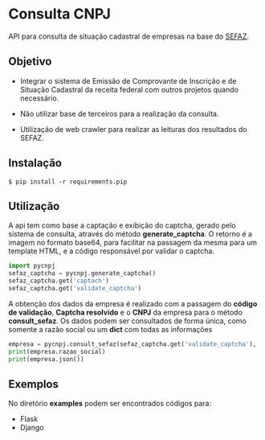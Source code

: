 # Consulta CNPJ 

API para consulta de situação cadastral de empresas na base do [SEFAZ](https://www.receita.fazenda.gov.br/pessoajuridica/cnpj/cnpjreva/cnpjreva_solicitacao.asp).

## Objetivo
* Integrar o sistema de Emissão de Comprovante de Inscrição e de Situação Cadastral da receita federal com outros projetos
quando necessário.

* Não utilizar base de terceiros para a realização da consulta.

* Utilização de web crawler para realizar as leituras dos resultados do SEFAZ.

## Instalação
```shell
$ pip install -r requirements.pip
```

## Utilização
A api tem como base a captação e exibição do captcha, gerado pelo sistema de consulta, através do método 
**generate_captcha**. O retorno é a imagem no formato base64, para facilitar na passagem da mesma para um template HTML,
e a código responsável por validar o captcha.

```python
import pycnpj
sefaz_captcha = pycnpj.generate_captcha()
sefaz_captcha.get('captach')
sefaz_captcha.get('validate_captcha')
```

A obtenção dos dados da empresa é realizado com a passagem do **código de validação**, **Captcha resolvido** e o **CNPJ** da empresa
para o método **consult_sefaz**.
Os dados podem ser consultados de forma única, como somente a razão social ou um **dict** com todas as informações

```python
empresa = pycnpj.consult_sefaz(sefaz_captcha.get('validate_captcha'), 'AsCv98', '06.990.590/0002-04')
print(empresa.razao_social)
print(empresa.json())
```

## Exemplos

No diretório **examples** podem ser encontrados códigos para:
* Flask
* Django